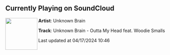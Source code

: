 ## Currently Playing on SoundCloud

[<img align="left" width="100" src="https://i1.sndcdn.com/artworks-zEVsrWIzg8iU2PR4-zzIa9g-t500x500.jpg">](https://soundcloud.com/unknownbrain/ub-ws-outtamyhead?in=saxurn/sets/304s-on-the-blade)

**Artist**: Unknown Brain 

**Track**: Unknown Brain - Outta My Head feat. Woodie Smalls

Last updated at 04/17/2024 10:46
